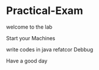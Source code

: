 # Practical-Exam

welcome to the lab

Start your Machines

write codes in java 
refatcor 
Debbug 



Have a good day 
